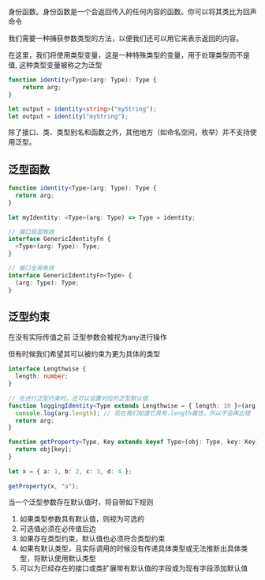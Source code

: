 身份函数。身份函数是一个会返回传入的任何内容的函数。你可以将其类比为回声命令



我们需要一种捕获参数类型的方法，以便我们还可以用它来表示返回的内容。

在这里，我们将使用类型变量，这是一种特殊类型的变量，用于处理类型而不是值, 这种类型变量被称之为泛型

```ts
function identity<Type>(arg: Type): Type {
	return arg;
}

let output = identity<string>("myString");
let output = identity("myString");
```



除了接口、类、类型别名和函数之外，其他地方（如命名空间，枚举）并不支持使用泛型。



## 泛型函数

```ts
function identity<Type>(arg: Type): Type {
  return arg;
}
 
let myIdentity: <Type>(arg: Type) => Type = identity;

// 接口局部有效
interface GenericIdentityFn {
  <Type>(arg: Type): Type;
}

// 接口全局有效
interface GenericIdentityFn<Type> {
  (arg: Type): Type;
}
```



## 泛型约束

在没有实际传值之前 泛型参数会被视为any进行操作

但有时候我们希望其可以被约束为更为具体的类型

```ts
interface Lengthwise {
  length: number;
}
 
// 在进行泛型约束时，还可以设置对应的泛型默认值
function loggingIdentity<Type extends Lengthwise = { length: 10 }>(arg: Type): Type {
  console.log(arg.length); // 现在我们知道它具有.length属性，所以不会再出错
  return arg;
}
```

```ts
function getProperty<Type, Key extends keyof Type>(obj: Type, key: Key) {
  return obj[key];
}
 
let x = { a: 1, b: 2, c: 3, d: 4 };
 
getProperty(x, "a");
```

当一个泛型参数存在默认值时，将自带如下规则

1. 如果类型参数具有默认值，则视为可选的
2. 可选值必须在必传值后边
3. 如果存在类型约束，默认值也必须符合类型约束
4. 如果有默认类型，且实际调用的时候没有传递具体类型或无法推断出具体类型，将默认使用默认类型
5. 可以为已经存在的接口或类扩展带有默认值的字段或为现有字段添加默认值


